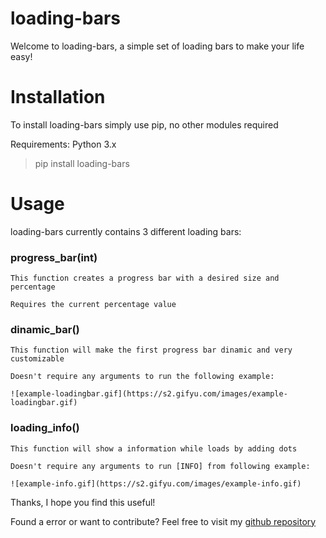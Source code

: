 # loading-bars
Welcome to loading-bars, a simple set of loading bars to make your life easy!

# Installation
To install loading-bars simply use pip, no other modules required

Requirements: Python 3.x
> pip install loading-bars

# Usage
loading-bars currently contains 3 different loading bars:

### progress_bar(int)
  
    This function creates a progress bar with a desired size and percentage

    Requires the current percentage value


### dinamic_bar()
  
    This function will make the first progress bar dinamic and very customizable

    Doesn't require any arguments to run the following example:

    ![example-loadingbar.gif](https://s2.gifyu.com/images/example-loadingbar.gif)

### loading_info()
    
    This function will show a information while loads by adding dots
  
    Doesn't require any arguments to run [INFO] from following example:
  
    ![example-info.gif](https://s2.gifyu.com/images/example-info.gif)

Thanks, I hope you find this useful!

Found a error or want to contribute? Feel free to visit my [github repository](https://github.com/AndoreKun/loading-bars)

